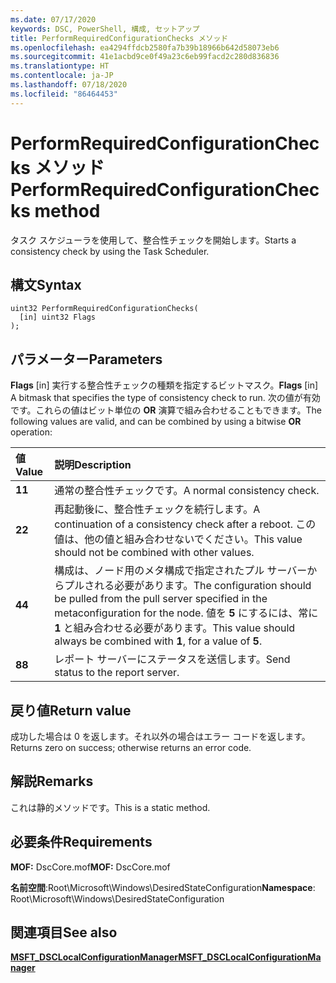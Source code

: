 ```yaml
---
ms.date: 07/17/2020
keywords: DSC, PowerShell, 構成, セットアップ
title: PerformRequiredConfigurationChecks メソッド
ms.openlocfilehash: ea4294ffdcb2580fa7b39b18966b642d58073eb6
ms.sourcegitcommit: 41e1acbd9ce0f49a23c6eb99facd2c280d836836
ms.translationtype: HT
ms.contentlocale: ja-JP
ms.lasthandoff: 07/18/2020
ms.locfileid: "86464453"
---
```

# <a name="performrequiredconfigurationchecks-method"></a><span data-ttu-id="30b53-103">PerformRequiredConfigurationChecks メソッド</span><span class="sxs-lookup"><span data-stu-id="30b53-103">PerformRequiredConfigurationChecks method</span></span>

<span data-ttu-id="30b53-104">タスク スケジューラを使用して、整合性チェックを開始します。</span><span class="sxs-lookup"><span data-stu-id="30b53-104">Starts a consistency check by using the Task Scheduler.</span></span>

## <a name="syntax"></a><span data-ttu-id="30b53-105">構文</span><span class="sxs-lookup"><span data-stu-id="30b53-105">Syntax</span></span>

```mof
uint32 PerformRequiredConfigurationChecks(
  [in] uint32 Flags
);
```

## <a name="parameters"></a><span data-ttu-id="30b53-106">パラメーター</span><span class="sxs-lookup"><span data-stu-id="30b53-106">Parameters</span></span>

<span data-ttu-id="30b53-107">**Flags** \[in\] 実行する整合性チェックの種類を指定するビットマスク。</span><span class="sxs-lookup"><span data-stu-id="30b53-107">**Flags** \[in\] A bitmask that specifies the type of consistency check to run.</span></span> <span data-ttu-id="30b53-108">次の値が有効です。これらの値はビット単位の **OR** 演算で組み合わせることもできます。</span><span class="sxs-lookup"><span data-stu-id="30b53-108">The following values are valid, and can be combined by using a bitwise **OR** operation:</span></span>

|<span data-ttu-id="30b53-109">値</span><span class="sxs-lookup"><span data-stu-id="30b53-109">Value</span></span> |<span data-ttu-id="30b53-110">説明</span><span class="sxs-lookup"><span data-stu-id="30b53-110">Description</span></span> |
|:--- |:---|
|<span data-ttu-id="30b53-111">**1**</span><span class="sxs-lookup"><span data-stu-id="30b53-111">**1**</span></span> | <span data-ttu-id="30b53-112">通常の整合性チェックです。</span><span class="sxs-lookup"><span data-stu-id="30b53-112">A normal consistency check.</span></span> |
|<span data-ttu-id="30b53-113">**2**</span><span class="sxs-lookup"><span data-stu-id="30b53-113">**2**</span></span> | <span data-ttu-id="30b53-114">再起動後に、整合性チェックを続行します。</span><span class="sxs-lookup"><span data-stu-id="30b53-114">A continuation of a consistency check after a reboot.</span></span> <span data-ttu-id="30b53-115">この値は、他の値と組み合わせないでください。</span><span class="sxs-lookup"><span data-stu-id="30b53-115">This value should not be combined with other values.</span></span> |
|<span data-ttu-id="30b53-116">**4**</span><span class="sxs-lookup"><span data-stu-id="30b53-116">**4**</span></span> | <span data-ttu-id="30b53-117">構成は、ノード用のメタ構成で指定されたプル サーバーからプルされる必要があります。</span><span class="sxs-lookup"><span data-stu-id="30b53-117">The configuration should be pulled from the pull server specified in the metaconfiguration for the node.</span></span> <span data-ttu-id="30b53-118">値を **5** にするには、常に **1** と組み合わせる必要があります。</span><span class="sxs-lookup"><span data-stu-id="30b53-118">This value should always be combined with **1**, for a value of **5**.</span></span> |
|<span data-ttu-id="30b53-119">**8**</span><span class="sxs-lookup"><span data-stu-id="30b53-119">**8**</span></span> | <span data-ttu-id="30b53-120">レポート サーバーにステータスを送信します。</span><span class="sxs-lookup"><span data-stu-id="30b53-120">Send status to the report server.</span></span> |

## <a name="return-value"></a><span data-ttu-id="30b53-121">戻り値</span><span class="sxs-lookup"><span data-stu-id="30b53-121">Return value</span></span>

<span data-ttu-id="30b53-122">成功した場合は 0 を返します。それ以外の場合はエラー コードを返します。</span><span class="sxs-lookup"><span data-stu-id="30b53-122">Returns zero on success; otherwise returns an error code.</span></span>

## <a name="remarks"></a><span data-ttu-id="30b53-123">解説</span><span class="sxs-lookup"><span data-stu-id="30b53-123">Remarks</span></span>

<span data-ttu-id="30b53-124">これは静的メソッドです。</span><span class="sxs-lookup"><span data-stu-id="30b53-124">This is a static method.</span></span>

## <a name="requirements"></a><span data-ttu-id="30b53-125">必要条件</span><span class="sxs-lookup"><span data-stu-id="30b53-125">Requirements</span></span>

<span data-ttu-id="30b53-126">**MOF:** DscCore.mof</span><span class="sxs-lookup"><span data-stu-id="30b53-126">**MOF:** DscCore.mof</span></span>

<span data-ttu-id="30b53-127">**名前空間**:Root\Microsoft\Windows\DesiredStateConfiguration</span><span class="sxs-lookup"><span data-stu-id="30b53-127">**Namespace**: Root\Microsoft\Windows\DesiredStateConfiguration</span></span>

## <a name="see-also"></a><span data-ttu-id="30b53-128">関連項目</span><span class="sxs-lookup"><span data-stu-id="30b53-128">See also</span></span>

[<span data-ttu-id="30b53-129">**MSFT_DSCLocalConfigurationManager**</span><span class="sxs-lookup"><span data-stu-id="30b53-129">**MSFT_DSCLocalConfigurationManager**</span></span>](msft-dsclocalconfigurationmanager.md)
